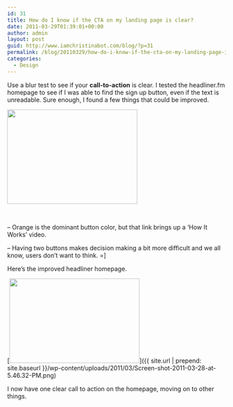 ```yaml
---
id: 31
title: How do I know if the CTA on my landing page is clear?
date: 2011-03-29T01:39:01+00:00
author: admin
layout: post
guid: http://www.iamchristinabot.com/blog/?p=31
permalink: /blog/20110329/how-do-i-know-if-the-cta-on-my-landing-page-is-clear/
categories:
  - Design
---
```

Use a blur test to see if your **call-to-action** is clear. I tested the headliner.fm homepage to see if I was able to find the sign up button, even if the text is unreadable. Sure enough, I found a few things that could be improved.

<img class="aligncenter size-medium wp-image-34" title="headlienr_blur" src="{{ site.url | prepend: site.baseurl }}/wp-content/uploads/2011/03/headlienr_blur-300x218.jpg" alt="" width="300" height="218" srcset="{{ site.url | prepend: site.baseurl }}/wp-content/uploads/2011/03/headlienr_blur-300x218.jpg 300w, {{ site.url | prepend: site.baseurl }}/wp-content/uploads/2011/03/headlienr_blur.jpg 800w" sizes="(max-width: 300px) 100vw, 300px" />

<p style="text-align: center;">
  &nbsp;
</p>

&#8211; Orange is the dominant button color, but that link brings up a &#8216;How It Works&#8217; video.
  
&#8211; Having two buttons makes decision making a bit more difficult and we all know, users don&#8217;t want to think. =]

Here&#8217;s the improved headliner homepage.
  
[<img src="{{ site.url | prepend: site.baseurl }}/wp-content/uploads/2011/03/Screen-shot-2011-03-28-at-5.46.32-PM-300x195.png" alt="" title="Screen shot 2011-03-28 at 5.46.32 PM" width="300" height="195" class="aligncenter size-medium wp-image-35" srcset="{{ site.url | prepend: site.baseurl }}/wp-content/uploads/2011/03/Screen-shot-2011-03-28-at-5.46.32-PM-300x195.png 300w, {{ site.url | prepend: site.baseurl }}/wp-content/uploads/2011/03/Screen-shot-2011-03-28-at-5.46.32-PM-1024x668.png 1024w, {{ site.url | prepend: site.baseurl }}/wp-content/uploads/2011/03/Screen-shot-2011-03-28-at-5.46.32-PM.png 1063w" sizes="(max-width: 300px) 100vw, 300px" />]({{ site.url | prepend: site.baseurl }}/wp-content/uploads/2011/03/Screen-shot-2011-03-28-at-5.46.32-PM.png)

I now have one clear call to action on the homepage, moving on to other things.